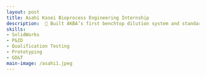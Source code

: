 ```yaml
---
layout: post
title: Asahi Kasei Bioprocess Engineering Internship
description:  🧪 Built AKBA’s first benchtop dilution system and standardized product lines
skills: 
- SolidWorks
- P&ID
- Qualification Testing
- Prototyping
- GD&T
main-image: /asahi1.jpeg
---
```

